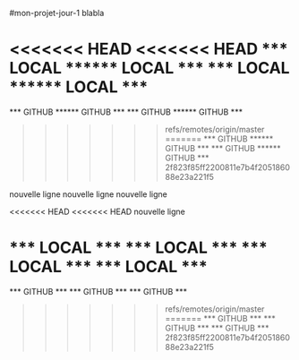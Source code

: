 #mon-projet-jour-1
blabla

<<<<<<< HEAD
<<<<<<< HEAD
*** LOCAL ****** LOCAL ***
*** LOCAL ****** LOCAL ***
=======
*** GITHUB ****** GITHUB ***
*** GITHUB ****** GITHUB ***
>>>>>>> refs/remotes/origin/master
=======
*** GITHUB ****** GITHUB ***
*** GITHUB ****** GITHUB ***
>>>>>>> 2f823f85ff2200811e7b4f205186088e23a221f5

nouvelle ligne
nouvelle ligne
nouvelle ligne

<<<<<<< HEAD
<<<<<<< HEAD
nouvelle ligne

*** LOCAL ***
*** LOCAL ***
*** LOCAL ***
*** LOCAL ***
=======
*** GITHUB ***
*** GITHUB ***
*** GITHUB ***
>>>>>>> refs/remotes/origin/master
=======
*** GITHUB ***
*** GITHUB ***
*** GITHUB ***
>>>>>>> 2f823f85ff2200811e7b4f205186088e23a221f5
